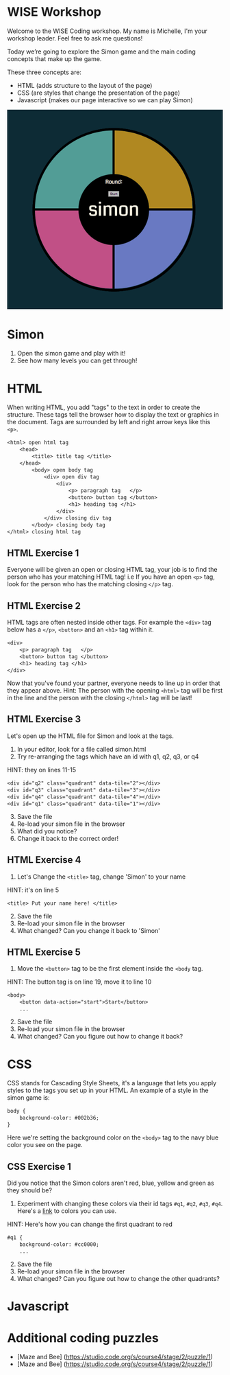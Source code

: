# WISE Workshop

 Welcome to the WISE Coding workshop. My name is Michelle, I'm your workshop leader. Feel free to ask me questions!

Today we’re going to explore the Simon game and the main coding concepts that make up the game. 

These three concepts are:
* HTML (adds structure to the layout of the page)
* CSS (are styles that change the presentation of the page)
* Javascript (makes our page interactive so we can play Simon)

![alt text](https://github.com/mdnetto/WISE/blob/master/simon/images/simon.gif "Simon game")

# Simon
1. Open the simon game and play with it!
2. See how many levels you can get through!


# HTML
When writing HTML, you add "tags" to the text in order to create the structure. These tags tell the browser how to display the text or graphics in the document. Tags are surrounded by left and right arrow keys like this `<p>`. 

```
<html> open html tag
	<head>
		<title> title tag </title>
	</head>
		<body> open body tag
			<div> open div tag
				<div>
					<p> paragraph tag	</p>
					<button> button tag </button> 
					<h1> heading tag </h1>
				</div>
			</div> closing div tag
		</body> closing body tag
</html> closing html tag
```


## HTML Exercise 1
Everyone will be given an open or closing HTML tag, your job is to find the person who has your matching HTML tag! i.e If you have an open `<p>` tag, look for the person who has the matching closing `</p>` tag. 


## HTML Exercise 2
HTML tags are often nested inside other tags. For example the `<div>` tag below has a `</p>`, `<button>` and an `<h1>` tag within it.
```
<div>
	<p> paragraph tag	</p>
	<button> button tag </button> 
	<h1> heading tag </h1>
</div>
```

Now that you've found your partner, everyone needs to line up in order that they appear above. Hint: The person with the opening `<html>` tag will be first in the line and the person with the closing `</html>` tag will be last!


## HTML Exercise 3
Let's open up the HTML file for Simon and look at the tags.

1. In your editor, look for a file called simon.html
2. Try re-arranging the tags which have an id with q1, q2, q3, or q4 

HINT: they on lines 11-15
```
<div id="q2" class="quadrant" data-tile="2"></div>
<div id="q3" class="quadrant" data-tile="3"></div>
<div id="q4" class="quadrant" data-tile="4"></div>
<div id="q1" class="quadrant" data-tile="1"></div>
```
3. Save the file
4. Re-load your simon file in the browser
5. What did you notice?
6. Change it back to the correct order!


## HTML Exercise 4
1. Let's Change the `<title>` tag, change 'Simon' to your name 

HINT: it's on line 5
```
<title> Put your name here! </title>
```
2. Save the file
3. Re-load your simon file in the browser
4. What changed? Can you change it back to 'Simon'


## HTML Exercise 5
1. Move the `<button>` tag to be the first element inside the `<body` tag. 

HINT: The button tag is on line 19, move it to line 10
```
<body>
	<button data-action="start">Start</button> 
	...
```
2. Save the file
3. Re-load your simon file in the browser
4. What changed? Can you figure out how to change it back?


# CSS
CSS stands for Cascading Style Sheets, it's a language that lets you apply styles to the tags you set up in your HTML. An example of a style in the simon game is:
```
body { 
	background-color: #002b36;
}
```
Here we're setting the background color on the `<body>` tag to the navy blue color you see on the page.

## CSS Exercise 1
Did you notice that the Simon colors aren't red, blue, yellow and green as they should be?

1. Experiment with changing these colors via their id tags `#q1`, `#q2`, `#q3`, `#q4`. Here's a [link](https://websafecolors.info/color-chart) to colors you can use. 

HINT: Here's how you can change the first quadrant to red
```
#q1 {
	background-color: #cc0000;
	...
```
2. Save the file
3. Re-load your simon file in the browser
4. What changed? Can you figure out how to change the other quadrants?


# Javascript

# Additional coding puzzles
* [Maze and Bee] (https://studio.code.org/s/course4/stage/2/puzzle/1)
* [Maze and Bee] (https://studio.code.org/s/course4/stage/2/puzzle/1)
